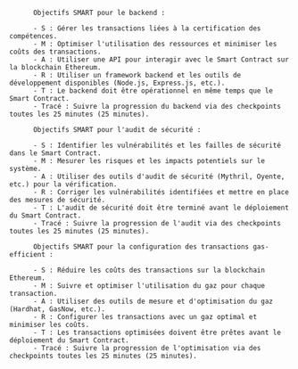 
          Objectifs SMART pour le backend :

          - S : Gérer les transactions liées à la certification des compétences.
          - M : Optimiser l'utilisation des ressources et minimiser les coûts des transactions.
          - A : Utiliser une API pour interagir avec le Smart Contract sur la blockchain Ethereum.
          - R : Utiliser un framework backend et les outils de développement disponibles (Node.js, Express.js, etc.).
          - T : Le backend doit être opérationnel en même temps que le Smart Contract.
          - Tracé : Suivre la progression du backend via des checkpoints toutes les 25 minutes (25 minutes).
        
          Objectifs SMART pour l'audit de sécurité :

          - S : Identifier les vulnérabilités et les failles de sécurité dans le Smart Contract.
          - M : Mesurer les risques et les impacts potentiels sur le système.
          - A : Utiliser des outils d'audit de sécurité (Mythril, Oyente, etc.) pour la vérification.
          - R : Corriger les vulnérabilités identifiées et mettre en place des mesures de sécurité.
          - T : L'audit de sécurité doit être terminé avant le déploiement du Smart Contract.
          - Tracé : Suivre la progression de l'audit via des checkpoints toutes les 25 minutes (25 minutes).
        
          Objectifs SMART pour la configuration des transactions gas-efficient :

          - S : Réduire les coûts des transactions sur la blockchain Ethereum.
          - M : Suivre et optimiser l'utilisation du gaz pour chaque transaction.
          - A : Utiliser des outils de mesure et d'optimisation du gaz (Hardhat, GasNow, etc.).
          - R : Configurer les transactions avec un gaz optimal et minimiser les coûts.
          - T : Les transactions optimisées doivent être prêtes avant le déploiement du Smart Contract.
          - Tracé : Suivre la progression de l'optimisation via des checkpoints toutes les 25 minutes (25 minutes).